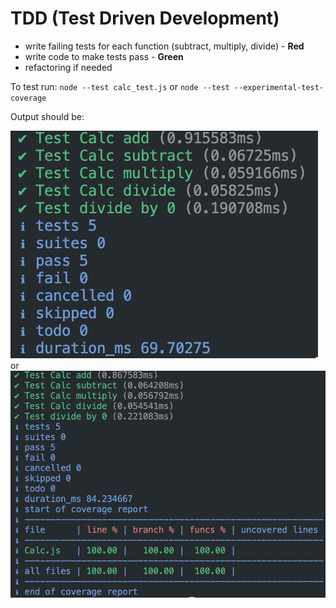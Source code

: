 # TDD (Test Driven Development) 
- write failing tests for each function (subtract, multiply, divide) - **Red**
- write code to make tests pass - **Green**
- refactoring if needed

To test run:
``node --test calc_test.js``
or
``node --test --experimental-test-coverage``

Output should be:

![Output_1](./test_output_1.png)
or
![Output_2](./test_output_2.png)
